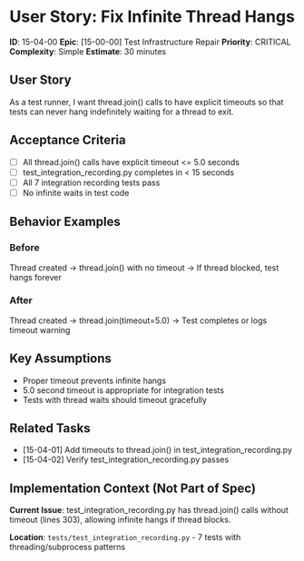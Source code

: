 # User Story: Fix Infinite Thread Hangs

**ID**: 15-04-00
**Epic**: [15-00-00] Test Infrastructure Repair
**Priority**: CRITICAL
**Complexity**: Simple
**Estimate**: 30 minutes

## User Story

As a test runner, I want thread.join() calls to have explicit timeouts so that tests can never hang indefinitely waiting for a thread to exit.

## Acceptance Criteria

- [ ] All thread.join() calls have explicit timeout <= 5.0 seconds
- [ ] test_integration_recording.py completes in < 15 seconds
- [ ] All 7 integration recording tests pass
- [ ] No infinite waits in test code

## Behavior Examples

### Before
Thread created → thread.join() with no timeout → If thread blocked, test hangs forever

### After
Thread created → thread.join(timeout=5.0) → Test completes or logs timeout warning

## Key Assumptions

- Proper timeout prevents infinite hangs
- 5.0 second timeout is appropriate for integration tests
- Tests with thread waits should timeout gracefully

## Related Tasks

- [15-04-01] Add timeouts to thread.join() in test_integration_recording.py
- [15-04-02] Verify test_integration_recording.py passes

## Implementation Context (Not Part of Spec)

**Current Issue**: test_integration_recording.py has thread.join() calls without timeout (lines 303), allowing infinite hangs if thread blocks.

**Location**: `tests/test_integration_recording.py` - 7 tests with threading/subprocess patterns

